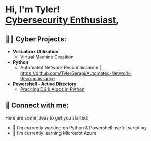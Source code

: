 <h1>Hi, I'm Tyler! <br/><a href="https://github.com/TylerGeragi"><a href="https://www.linkedin.com/in/tylergeragi/">Cybersecurity Enthusiast</a>, 

<h2>👨‍💻 Cyber Projects:</h2>

- <b>Virtualbox Utilization </b>
  - [Virtual Machine Creatiion](https://github.com/TylerGeragi/VirtualBox)
- <b>Python  </b>
  - Automated Network Reconnaissance | https://github.com/TylerGeragi/Automated-Network-Reconnaissance
- <b>Powershell - Active Directory</b>
  - [Praciting DS & Algos in Python](https://github.com/joshmadakor1/Algorithms-Practice)


<h2> 🤳 Connect with me:</h2>


Here are some ideas to get you started:

- 🔭 I’m currently working on Python & Powershell useful scripting
- 🌱 I’m currently learning Microsfot Azure
